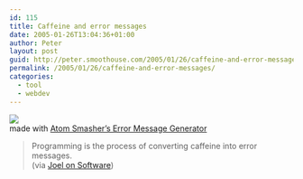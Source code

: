 ```yaml
---
id: 115
title: Caffeine and error messages
date: 2005-01-26T13:04:36+01:00
author: Peter
layout: post
guid: http://peter.smoothouse.com/2005/01/26/caffeine-and-error-messages/
permalink: /2005/01/26/caffeine-and-error-messages/
categories:
  - tool
  - webdev
---
```

![](http://www.pixagogo.com/S5!pg7swZZxdFPGiQI2joWFwu3Vj6UK92wCSYa!fpjKjHqULp9!O9l3HMnDGS7ME3tHzCq2UAmNJAJ7o5DNbpP3G6ElXfIdVNvGsgqE6KCkW8_/cancelignore.jpg)  
made with [Atom Smasher&#8217;s Error Message Generator](http://atom.smasher.org/error/)

> Programming is the process of converting caffeine into error messages.  
> (via [Joel on Software](http://discuss.fogcreek.com/joelonsoftware/default.asp?cmd=show&ixPost=53978))